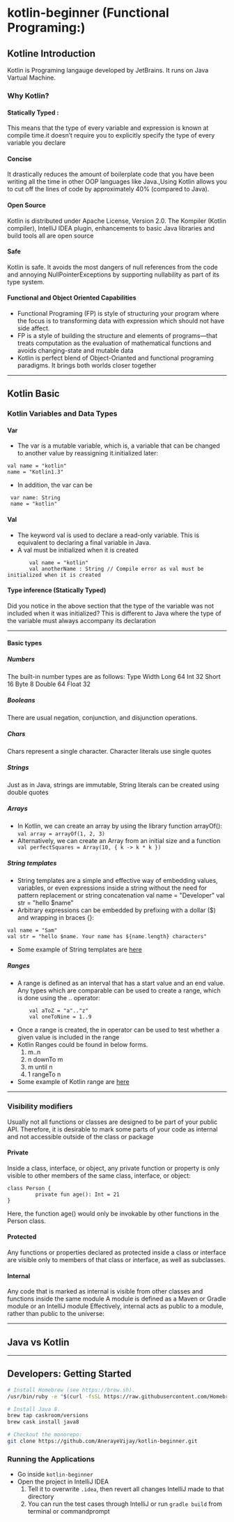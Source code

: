 # kotlin-beginner (Functional Programing:)
## Kotline Introduction 
Kotlin is Programing langauge developed by JetBrains. It runs on Java Vartual Machine.

### Why Kotlin?
 #### Statically Typed :
  This means that the type of every variable and expression is known at compile time.it doesn’t require you to explicitly specify the type  of every variable you declare
 #### Concise
It drastically reduces the amount of boilerplate code that you have been writing all the time in other OOP languages like Java.,Using Kotlin allows you to cut off the lines of code by approximately 40% (compared to Java).
 #### Open Source
Kotlin is distributed under Apache License, Version 2.0. The Kompiler (Kotlin compiler), IntelliJ IDEA plugin, enhancements to basic Java libraries and build tools all are open source
 #### Safe
Kotlin is safe. It avoids the most dangers of null references from the code  and annoying NullPointerExceptions by supporting nullability as part of its type system.
 #### Functional and Object Oriented Capabilities
 - Functional Programing (FP) is style of structuring your program where the focus is to transforming data with expression which should not have side affect.
- FP is a style of building the structure and elements of programs—that treats computation as the evaluation of mathematical functions and avoids changing-state and mutable data
- Kotlin is perfect blend of Object-Orianted and functional programing paradigms. It brings both worlds closer together
---------------------------
## Kotlin Basic
### Kotlin Variables and Data Types
#### Var
- The var is a mutable variable, which is, a variable that can be changed to another value by reassigning it.initialized later:
```
val name = "kotlin"
name = "Kotlin1.3"

```       
- In addition, the var can be 
```
 var name: String
 name = "kotlin"
```
#### Val
 - The keyword val is used to declare a read-only variable. This is equivalent to declaring a final variable in Java.
 - A val must be initialized when it is created
 ```
        val name = "kotlin"
        val anotherName : String // Compile error as val must be initialized when it is created
 ```
 
#### Type inference (Statically Typed)
Did you notice in the above section that the type of the variable was not included when it was initialized? This is different to Java where the type of the variable must always accompany its declaration

-----------
#### Basic types
##### Numbers
The built-in number types are as follows:
Type   Width
Long    64
Int     32
Short   16
Byte    8
Double  64
Float   32
##### Booleans
There are usual negation, conjunction, and disjunction operations.
##### Chars
Chars represent a single character. Character literals use single quotes
##### Strings
Just as in Java, strings are immutable, String literals can be created using double quotes
##### Arrays
- In Kotlin, we can create an array by using the library function arrayOf():
```` val array = arrayOf(1, 2, 3) ````
- Alternatively, we can create an Array from an initial size and a function
```        val perfectSquares = Array(10, { k -> k * k }) ```
##### String templates
- String templates are a simple and effective way of embedding values, variables, or even expressions inside a string without the need for pattern replacement or string concatenation
val name = "Developer"
val str = "hello $name"
- Arbitrary expressions can be embedded by prefixing with a dollar ($) and wrapping in braces {}:
```
val name = "Sam"
val str = "hello $name. Your name has ${name.length} characters"
```
- Some example of String templates are [here](src/test/kotlin/com/stringtemplate/StringTemplateDemoTest.kt)

##### Ranges
- A range is defined as an interval that has a start value and an end value. Any types which are comparable can be used to create a range, which is done using the .. operator:
```
       val aToZ = "a".."z"
       val oneToNine = 1..9
```
- Once a range is created, the in operator can be used to test whether a given value is included in the range
- Kotlin Ranges could be found in below  forms.
  1. m..n
  2. n downTo m
  3. m until n
  4. 1 rangeTo n
- Some example of Kotlin range are [here](https://github.com/AnerayeVijay/kotlin-beginner/blob/master/src/test/kotlin/com/range/RangeDemoTest.kt)
------------------
### Visibility modifiers
Usually not all functions or classes are designed to be part of your public API. Therefore, it is desirable to mark some parts of your code as internal and not accessible outside of the class or package
#### Private
Inside a class, interface, or object, any private function or property is only visible to other members of the same class, interface, or object:
```
class Person {
         private fun age(): Int = 21
}
```
Here, the function age() would only be invokable by other functions in the Person class.
#### Protected
Any functions or properties declared as protected inside a class or interface are visible only to members of that class or interface, as well as subclasses.
#### Internal
Any code that is marked as internal is visible from other classes and functions inside the same module
A module is defined as a Maven or Gradle module or an IntelliJ module
Effectively, internal acts as public to a module, rather than public to the universe:

-----------------

## Java vs Kotlin

------------------
 

## Developers: Getting Started

```sh
# Install Homebrew (see https://brew.sh).
/usr/bin/ruby -e "$(curl -fsSL https://raw.githubusercontent.com/Homebrew/install/master/install)"

# Install Java 8.
brew tap caskroom/versions
brew cask install java8

# Checkout the monorepo:
git clone https://github.com/AnerayeVijay/kotlin-beginner.git
```
### Running the Applications

- Go inside `kotlin-beginner`
- Open the project in IntelliJ IDEA
  1. Tell it to overwrite `.idea`, then revert all changes IntelliJ made to that directory
  2. You can run the test cases through IntelliJ or
   run ```gradle build``` from terminal or commandprompt 

